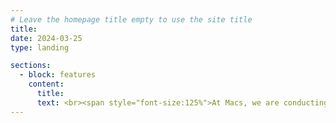 ```yaml
---
# Leave the homepage title empty to use the site title
title:
date: 2024-03-25
type: landing

sections:
  - block: features
    content:
      title:
      text: <br><span style="font-size:125%">At Macs, we are conducting research using AI and deep learning in various fields such as healthcare, EMR, vision, aviation, and defense, and are also conducting medical mathematics and AI-based research. In addition, we are focusing on practical areas of development and deployment, such as full-stack development and application development using AI.</span>
---
```

